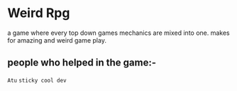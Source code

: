 # Weird Rpg

<p style="colour : red;">a game where every top down games mechanics are mixed into one. 
makes for amazing and weird game play.</p>



<h2>people who helped in the game:- </h2>

`Atu`
`sticky cool dev`